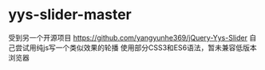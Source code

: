 # yys-slider-master
受到另一个开源项目 https://github.com/yangyunhe369/jQuery-Yys-Slider 自己尝试用纯js写一个类似效果的轮播
使用部分CSS3和ES6语法，暂未兼容低版本浏览器
